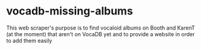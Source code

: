 # vocadb-missing-albums
This web scraper's purpose is to find vocaloid albums on Booth and KarenT (at the moment) that aren't on VocaDB yet and to provide a website in order to add them easily
